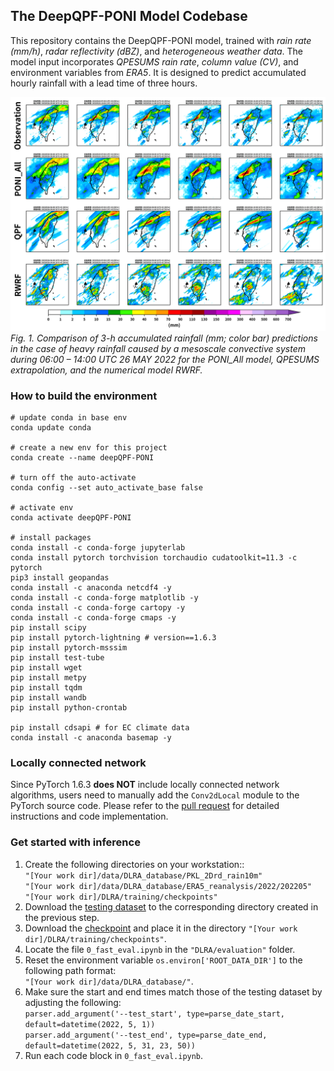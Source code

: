 ## The DeepQPF-PONI Model Codebase

This repository contains the DeepQPF-PONI model, trained with _rain rate (mm/h)_, _radar reflectivity (dBZ)_, and _heterogeneous weather data_. The model input incorporates _QPESUMS rain rate_, _column value (CV)_, and environment variables from _ERA5_. 
It is designed to predict accumulated hourly rainfall with a lead time of three hours.

![](evaluation/codes_from_bk2/CombQPF_20220526_06-11_f99.png)
_Fig. 1. Comparison of 3-h accumulated rainfall (mm; color bar) predictions in the case of heavy rainfall caused by a mesoscale convective system during 06:00 – 14:00 UTC 26 MAY 2022 for the PONI_All model, QPESUMS extrapolation, and the numerical model RWRF._

### How to build the environment
``` python=1
# update conda in base env
conda update conda

# create a new env for this project
conda create --name deepQPF-PONI

# turn off the auto-activate
conda config --set auto_activate_base false

# activate env
conda activate deepQPF-PONI

# install packages
conda install -c conda-forge jupyterlab
conda install pytorch torchvision torchaudio cudatoolkit=11.3 -c pytorch
pip3 install geopandas
conda install -c anaconda netcdf4 -y
conda install -c conda-forge matplotlib -y
conda install -c conda-forge cartopy -y
conda install -c conda-forge cmaps -y
pip install scipy
pip install pytorch-lightning # version==1.6.3
pip install pytorch-msssim
pip install test-tube
pip install wget
pip install metpy
pip install tqdm
pip install wandb
pip install python-crontab

pip install cdsapi # for EC climate data
conda install -c anaconda basemap -y
```
### Locally connected network
Since PyTorch 1.6.3 **does NOT** include locally connected network algorithms, users need to manually add the `Conv2dLocal` module to the PyTorch source code. Please refer to the [pull request](https://github.com/pytorch/pytorch/pull/1583/files) for detailed instructions and code implementation.

### Get started with inference

1. Create the following directories on your workstation::\
    ```"[Your work dir]/data/DLRA_database/PKL_2Drd_rain10m"```\
    ```"[Your work dir]/data/DLRA_database/ERA5_reanalysis/2022/202205"```\
    ```"[Your work dir]/DLRA/training/checkpoints"```
3. Download the [testing dataset](https://drive.google.com/drive/folders/1wIiez4v538lAgb8KCAO9Rhnc-FOLgC8w?usp=drive_link "AllDataDict") to the corresponding directory created in the previous step.
4. Download the [checkpoint](https://drive.google.com/drive/folders/1NsPEJF7BqrcLBDnANBDhR777C8wzC51g?usp=drive_link) and place it in the directory ```"[Your work dir]/DLRA/training/checkpoints"```.
5. Locate the file ``` 0_fast_eval.ipynb ``` in the ```"DLRA/evaluation"``` folder.
6. Reset the environment variable ```os.environ['ROOT_DATA_DIR']``` to the following path format:\
    ```"[Your work dir]/data/DLRA_database/"```.
7. Make sure the start and end times match those of the testing dataset by adjusting the following:\
   ```parser.add_argument('--test_start', type=parse_date_start, default=datetime(2022, 5, 1))```\
   ```parser.add_argument('--test_end', type=parse_date_end, default=datetime(2022, 5, 31, 23, 50))```
8. Run each code block in ``` 0_fast_eval.ipynb ```.







